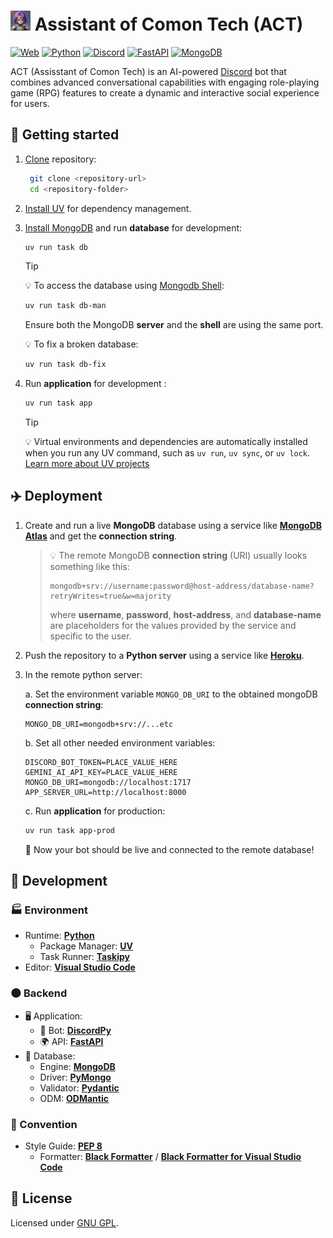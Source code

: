 # ![ACT](./icon.png) Assistant of Comon Tech (ACT)

[![Web](https://img.shields.io/badge/web-blue?logo=googlechrome)](https://github.com/topics/web)
[![Python](https://img.shields.io/badge/python-blue?logo=python)](https://github.com/topics/python)
[![Discord](https://img.shields.io/badge/discord-blue?logo=discord)](https://github.com/topics/discord)
[![FastAPI](https://img.shields.io/badge/fastapi-blue?logo=fastapi)](https://github.com/topics/fastapi)
[![MongoDB](https://img.shields.io/badge/mongodb-blue?logo=mongodb)](https://github.com/topics/mongo)

ACT (Assisstant of Comon Tech) is an AI-powered [Discord](http://discord.com) bot that combines advanced conversational capabilities with engaging role-playing game (RPG) features to create a dynamic and interactive social experience for users.

<!-- ![Screenshot](./screenshot.gif?raw=true) -->

## 🏁 Getting started

1. [Clone](https://docs.github.com/en/repositories/creating-and-managing-repositories/cloning-a-repository) repository:

   ```bash
    git clone <repository-url>
    cd <repository-folder>
   ```

2. [Install UV](https://docs.astral.sh/uv/getting-started/installation) for dependency management.

3. [Install MongoDB](https://www.mongodb.com/docs/manual/installation) and run **database** for development:

   ```bash
   uv run task db
   ```

   > [!TIP]
   >
   > 💡 To access the database using [Mongodb Shell](https://www.mongodb.com/products/tools/shell):
   >
   > ```bash
   > uv run task db-man
   > ```
   >
   > Ensure both the MongoDB **server** and the **shell** are using the same port.
   >
   > 💡 To fix a broken database:
   >
   > ```bash
   > uv run task db-fix
   > ```

4. Run **application** for development :

   ```bash
   uv run task app
   ```

   > [!TIP]
   >
   > 💡 Virtual environments and dependencies are automatically installed when you run any UV command, such as `uv run`, `uv sync`, or `uv lock`. [Learn more about UV projects](https://docs.astral.sh/uv/guides/projects)

## ✈️ Deployment

1. Create and run a live **MongoDB** database using a service like [**MongoDB Atlas**](https://www.mongodb.com/cloud/atlas) and get the **connection string**.

   > 💡 The remote MongoDB **connection string** (URI) usually looks something like this:
   >
   > ```
   > mongodb+srv://username:password@host-address/database-name?retryWrites=true&w=majority
   > ```
   >
   > where **username**, **password**, **host-address**, and **database-name** are placeholders for the values provided by the service and specific to the user.

2. Push the repository to a **Python server** using a service like [**Heroku**](https://heroku.com).

3. In the remote python server:

   a. Set the environment variable `MONGO_DB_URI` to the obtained mongoDB **connection string**:

   ```
   MONGO_DB_URI=mongodb+srv://...etc
   ```

   b. Set all other needed environment variables:

   ```
   DISCORD_BOT_TOKEN=PLACE_VALUE_HERE
   GEMINI_AI_API_KEY=PLACE_VALUE_HERE
   MONGO_DB_URI=mongodb://localhost:1717
   APP_SERVER_URL=http://localhost:8000
   ```

   c. Run **application** for production:

   ```bash
   uv run task app-prod
   ```

   🎉 Now your bot should be live and connected to the remote database!

## 🚀 Development

### 🏭 Environment

- Runtime: [**Python**](https://github.com/python)
  - Package Manager: [**UV**](https://github.com/astral-sh/uv)
  - Task Runner: [**Taskipy**](https://github.com/taskipy/taskipy)
- Editor: [**Visual Studio Code**](https://code.visualstudio.com)

### 🌑 Backend

- 🖥 Application:
  - 🤖 Bot: [**DiscordPy**](https://discordpy.readthedocs.io/en/stable/index.html)
  - 🌍 API: [**FastAPI**](https://fastapi.tiangolo.com)
- 💽 Database:
  - Engine: [**MongoDB**](https://www.mongodb.com)
  - Driver: [**PyMongo**](https://pymongo.readthedocs.io)
  - Validator: [**Pydantic**](https://docs.pydantic.dev)
  - ODM: [**ODMantic**](https://art049.github.io/odmantic)

### 📔 Convention

- Style Guide: [**PEP 8**](https://peps.python.org/pep-0008/)
  - Formatter: [**Black Formatter**](https://black.readthedocs.io/en/stable) / [**Black Formatter for Visual Studio Code**](https://marketplace.visualstudio.com/items?itemName=ms-python.black-formatter)

## 📄 License

Licensed under [GNU GPL](./LICENSE).
